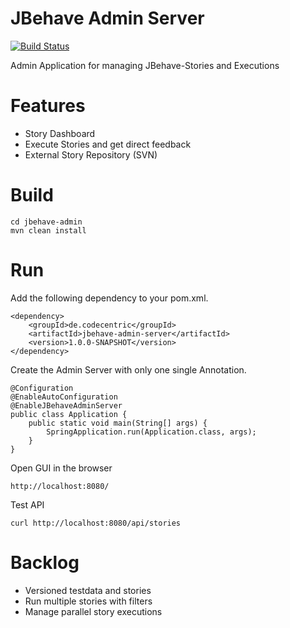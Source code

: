 JBehave Admin Server
================================================

[![Build Status](https://travis-ci.org/denschu/jbehave-admin-server.png?branch=master)](https://travis-ci.org/denschu/jbehave-admin-server)

Admin Application for managing JBehave-Stories and Executions

# Features

* Story Dashboard
* Execute Stories and get direct feedback
* External Story Repository (SVN)

# Build

	cd jbehave-admin
	mvn clean install

# Run

Add the following dependency to your pom.xml.

```
<dependency>
	<groupId>de.codecentric</groupId>
	<artifactId>jbehave-admin-server</artifactId>
	<version>1.0.0-SNAPSHOT</version>
</dependency>
```

Create the Admin Server with only one single Annotation.

```
@Configuration
@EnableAutoConfiguration
@EnableJBehaveAdminServer
public class Application {
	public static void main(String[] args) {
		SpringApplication.run(Application.class, args);
	}
}
```

Open GUI in the browser
	
	http://localhost:8080/
	
Test API

	curl http://localhost:8080/api/stories
		
	
# Backlog

* Versioned testdata and stories
* Run multiple stories with filters
* Manage parallel story executions
